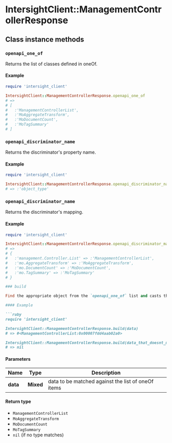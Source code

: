 # IntersightClient::ManagementControllerResponse

## Class instance methods

### `openapi_one_of`

Returns the list of classes defined in oneOf.

#### Example

```ruby
require 'intersight_client'

IntersightClient::ManagementControllerResponse.openapi_one_of
# =>
# [
#   :'ManagementControllerList',
#   :'MoAggregateTransform',
#   :'MoDocumentCount',
#   :'MoTagSummary'
# ]
```

### `openapi_discriminator_name`

Returns the discriminator's property name.

#### Example

```ruby
require 'intersight_client'

IntersightClient::ManagementControllerResponse.openapi_discriminator_name
# => :'object_type'
```

### `openapi_discriminator_name`

Returns the discriminator's mapping.

#### Example

```ruby
require 'intersight_client'

IntersightClient::ManagementControllerResponse.openapi_discriminator_mapping
# =>
# {
#   :'management.Controller.List' => :'ManagementControllerList',
#   :'mo.AggregateTransform' => :'MoAggregateTransform',
#   :'mo.DocumentCount' => :'MoDocumentCount',
#   :'mo.TagSummary' => :'MoTagSummary'
# }

### build

Find the appropriate object from the `openapi_one_of` list and casts the data into it.

#### Example

```ruby
require 'intersight_client'

IntersightClient::ManagementControllerResponse.build(data)
# => #<ManagementControllerList:0x00007fdd4aab02a0>

IntersightClient::ManagementControllerResponse.build(data_that_doesnt_match)
# => nil
```

#### Parameters

| Name | Type | Description |
| ---- | ---- | ----------- |
| **data** | **Mixed** | data to be matched against the list of oneOf items |

#### Return type

- `ManagementControllerList`
- `MoAggregateTransform`
- `MoDocumentCount`
- `MoTagSummary`
- `nil` (if no type matches)

